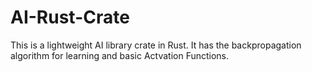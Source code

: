 # AI-Rust-Crate

This is a lightweight AI library crate in Rust. It has the backpropagation algorithm for learning and basic Actvation Functions.

